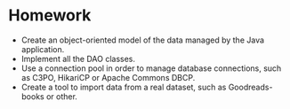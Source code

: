# Homework
- Create an object-oriented model of the data managed by the Java application.
- Implement all the DAO classes.
- Use a connection pool in order to manage database connections, such as C3PO, HikariCP or Apache Commons DBCP.
- Create a tool to import data from a real dataset, such as Goodreads-books or other.
